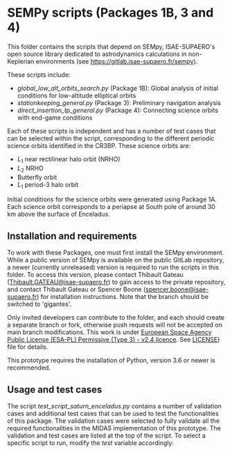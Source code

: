 # SEMPy scripts (Packages 1B, 3 and 4)
This folder contains the scripts that depend on SEMpy, ISAE-SUPAERO's open source library dedicated to astrodynamics calculations in non-Keplerian environments (see https://gitlab.isae-supaero.fr/sempy). 

These scripts include:
* *global_low_alt_orbits_search.py* (Package 1B): Global analysis of initial conditions for low-altitude elliptical orbits
* *stationkeeping_general.py* (Package 3): Preliminary navigation analysis
* *direct_insertion_tp_general.py* (Package 4): Connecting science orbits with end-game conditions

Each of these scripts is independent and has a number of test cases that can be selected within the script, corresponding to the different periodic science orbits identified in the CR3BP. These science orbits are:
* $L_1$ near rectilinear halo orbit (NRHO)
* $L_2$ NRHO
* Butterfly orbit
* $L_1$ period-3 halo orbit

Initial conditions for the science orbits were generated using Package 1A. Each science orbit corresponds to a periapse at South pole of around 30 km above the surface of Enceladus.


## Installation and requirements

To work with these Packages, one must first install the SEMpy environment. While a public version of SEMpy is available on the public GitLab repository, a newer (currently unreleased) version is required to run 
the scripts in this folder. To access this version, please contact Thibault Gateau (Thibault.GATEAU@isae-supaero.fr) to gain access to the private repository, and contact Thibault Gateau or Spencer Boone (spencer.boone@isae-supaero.fr) for installation instructions. Note that the branch should be switched to 'gigantes'.

Only invited developers can contribute to the folder, and each should create a separate branch or fork, otherwise push requests will not be accepted on main branch modifications. This work is under [European Space Agency Public License (ESA-PL) Permissive (Type 3) - v2.4 licence](https://essr.esa.int/license/european-space-agency-public-license-v2-4-permissive-type-3). See [LICENSE](https://github.com/MacPau/FLYbyENCELADUS/blob/main/LICENSE.txt)) file for details.

This prototype requires the installation of Python, version 3.6 or newer is recommended.

## Usage and test cases

The script *test_script_saturn_enceladus.py* contains a number of validation cases and additional test cases that can be used to test the functionalities of this package. The validation cases were selected to fully validate all the required functionalities in the MIDAS implementation of this prototype. The validation and test cases are listed at the top of the script. To select a specific script to run, modify the *test* variable accordingly:

```python
